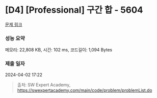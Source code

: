 # [D4] [Professional] 구간 합 - 5604 

[문제 링크](https://swexpertacademy.com/main/code/problem/problemDetail.do?contestProbId=AWXGGNB6cnEDFAUo) 

### 성능 요약

메모리: 22,808 KB, 시간: 102 ms, 코드길이: 1,094 Bytes

### 제출 일자

2024-04-02 17:22



> 출처: SW Expert Academy, https://swexpertacademy.com/main/code/problem/problemList.do